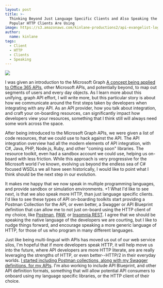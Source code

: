 ```yaml
---
layout: post
title: >-
  Thinking Beyond Just Language Specific Clients and Also Speaking the Formats
  Popular HTTP Clients Are Using
image: https://s3.amazonaws.com/kinlane-productions2/api-evangelist-logos/api-evangelist-butterfly-vertical.png
author:
  name: kinlane
tags:
  - Client
  - HTTP
  - Clients
  - Speaking
---
```

[![](https://s3.amazonaws.com/kinlane-productions2/bw-icons/bw-postman.png)](https://www.getpostman.com/)

I was given an introduction to the Microsoft Graph [A concept being applied to Office 365 APIs](https://msdn.microsoft.com/en-us/office/office365/howto/develop-office-graph), other Microsoft APIs, and potentially beyond, to map out segments of users and every day objects. As I learn more about this unifying, graph API effort, I will write more, but this particular story is about how we communicate around the first steps taken by developers when integrating with any API. As an API provider, how you talk about integration, and craft your on-boarding resources, can significantly impact how developers view your resources, something that I think still will always need some work across the space.

After being introduced to the Microsoft Graph APIs, we were given a list of code resources, that we could use to hack against the API. The API integration overview had all the modern elements of API integration, with C#, Java, PHP, Node.js, Ruby, and other "coming soon" libraries. The resource toolkit, even had a sandbox account we could use, helping us on-board with less friction. While this approach is very progressive for the Microsoft world I've known, evolving us beyond the endless sea of C# focused WSDLs we all have seen historically, I would like to point what I think should be the next step in our evolution.

It makes me happy that we now speak in multiple programming languages, and provide sandbox or simulation environments. +1 What I'd like to see next, is that we also speak more HTTP, than just language specific clients. I'd like to see these types of API on-boarding toolkits start providing a Postman Collection for the API, or even better, a Swagger or API Blueprint definition that can allow me to not just on-board using the HTTP client of my choice, like [Postman](https://www.getpostman.com/), [PAW](https://luckymarmot.com/paw), or [Insomnia REST](http://insomnia.rest/). I agree that we should be speaking the native language of the developers we are courting, but I like to nudge things forward, and encourage speaking a more generic language of HTTP, for those of us who program in many different languages.

Just like being multi-lingual with APIs has moved us out of our web service silos, I'm hopeful that if more developers speak HTTP, it will help move us into the future, where API developers are more HTTP literate, are are really leveraging the strengths of HTTP, or even better--HTTP/2 in their everyday worlds. [I started including Postman collections, along with my Swagger definitions, for my APIs](https://kin-lane.github.io/api/). I'm also working to include API Blueprint, and other API definition formats, something that will allow potential API consumers to onboard using my language specific libraries, or the HTTP client of their choice.